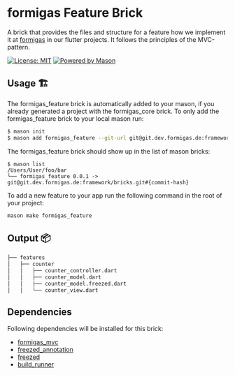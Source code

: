 # formigas Feature Brick

A brick that provides the files and structure for a feature how we implement it at [formigas][formigas_link] in our flutter projects.
It follows the principles of the MVC-pattern.

[![License: MIT][license_badge]][license_link]
[![Powered by Mason][mason_badge]][mason_link]

## Usage 🏗️

The formigas_feature brick is automatically added to your mason, if you already generated a project with the formigas_core brick.
To only add the formigas_feature brick to your local mason run:

```sh
$ mason init
$ mason add formigas_feature --git-url git@git.dev.formigas.de:framework/bricks.git --git-path core --git-ref develop
```

The formigas_feature brick should show up in the list of mason bricks:

```
$ mason list
/Users/User/foo/bar
└── formigas_feature 0.0.1 -> git@git.dev.formigas.de:framework/bricks.git#{commit-hash}
```

To add a new feature to your app run the following command in the root of your project:

```sh
mason make formigas_feature
```
## Output 📦

```sh
├── features
│   ├── counter
│   │   ├── counter_controller.dart
│   │   ├── counter_model.dart
│   │   ├── counter_model.freezed.dart
│   │   └── counter_view.dart
```
## Dependencies
Following dependencies will be installed for this brick:

* [formigas_mvc][formigas_mvc_link]
* [freezed_annotation][freezed_annotation_link]
* [freezed][freezed_link]
* [build_runner][build_runner_link]


[license_badge]: https://img.shields.io/badge/license-MIT-blue.svg
[license_link]: https://opensource.org/licenses/MIT
[formigas_link]: https://formigas.io
[mason_link]: https://github.com/felangel/mason
[mason_badge]: https://img.shields.io/endpoint?url=https%3A%2F%2Ftinyurl.com%2Fmason-badge
[freezed_annotation_link]:https://pub.dev/packages/freezed_annotation
[freezed_link]: https://pub.dev/packages/freezed
[build_runner_link]: https://pub.dev/packages/build_runner
[flutter_link]:https://flutter.dev/
[formigas_mvc_link]:https://github.com/formigas/formigas-mvc
